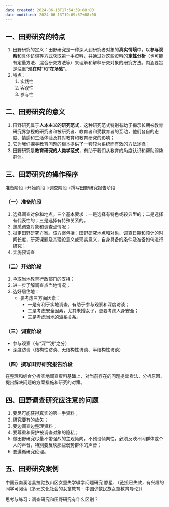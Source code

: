 ```yaml
---
date created: 2024-06-13T17:54:39+08:00
date modified: 2024-06-13T19:09:57+08:00
---
```

## 一、田野研究的特点

1. 田野研究的定义：田野研究是一种深入到研究者对象的**真实情境**中，以**参与观察**和具体访谈等方式获取第一手资料，并通过对这些资料的**定性分析**（也可能有定量方法、混合研究方法等）来理解和解释研究对象的研究方法。内涵要旨是注重“**现在时**”和“**在场感**”。
2. 特点：
	1. 实践性
	2. 客观性
	3. 参与性

## 二、田野研究的意义

1. 田野研究属于**人本主义的研究范式**，这种研究范式特别有助于揭示长期被教育研究界忽视的研究者和被研究者、教育者和受教育者的互动，他们各自的态度、情感和生活体验及其对教育和教育研究的影响；
2. 它为我们探寻教育问题的根本提供了一套较为系统而有效的方法途径；
3. 田野研究是**教育研究的人类学范式**，有助于我们从教育的角度认识和帮助弱势群体。

## 三、田野研究的操作程序

准备阶段→开始阶段→调查阶段→撰写田野研究报告阶段

### （一）准备阶段

1. 选择调查对象和地点。三个基本要求：一是选择有特色或较典型的；二是选择有代表性的；三是选择有特殊关系的。
2. 熟悉调查对象和调查点情况；
3. 拟定田野研究方案。该方案包括：田野研究地点和对象、调查日期和预计的时间长度，研究课题及其理论意义或现实意义，自身具备的条件及准备如何进行研究；
4. 实施预调查

### （二）开始阶段

1. 争取当地教育行政部门的支持；
2. 进一步了解调查点当地情况；
3. 选好居住地：
	- 要考虑三方面因素：
		- 一是有利于实地调查，有助于参与观察和深度访谈；
		- 二是考虑安全因素，尤其未婚女子，更要考虑人身安全；
		- 三是考虑当地的派系关系。

### （三）调查阶段

- 参与观察（有“深”“浅”之分）
- 深度访谈（结构性访谈、无结构性访谈、半结构性访谈）

### （四）撰写田野研究报告阶段

在整理和综合分析实地调查资料基础上，对当前存在的问题提出看法、分析原因、提出解决问题的方案措施和研究的对策。

## 四、田野调查研究应注意的问题

1. 要尽可能获得真实的第一手资料；
2. 研究要有的放矢；
3. 要边调查边整理资料；
4. 要尊重和保护被调查对象的隐私；
5. 做田野研究尽量不带强烈的主观倾向，不预设倾向性，必须反映不同群体或个人的声音，特别要反映那些弱势群体的声音；
6. 要遵循研究伦理。

## 五、田野研究案例   

中国云南澜沧县拉祜族山区女童失学辍学问题研究 滕星. （链接已失效，有兴趣的同学可阅读《多元文化社会的女童教育 - 中国少数民族女童教育导论》）

思考与练习：调查研究和田野研究有什么区别？